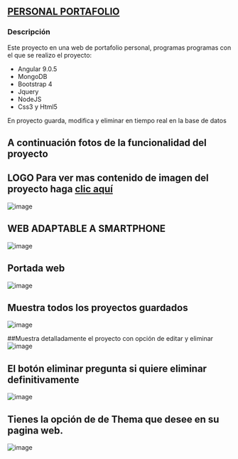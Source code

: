 
## [PERSONAL PORTAFOLIO](https://www.behance.net/marcoyanchap)
### Descripción

Este proyecto en una web de portafolio personal, programas programas con el que se realizo el proyecto:

- Angular 9.0.5
- MongoDB
- Bootstrap 4
- Jquery
- NodeJS
- Css3 y Html5

En proyecto guarda, modifica y eliminar en tiempo real en la base de datos

## A continuación fotos de la funcionalidad del proyecto

## LOGO  Para ver mas contenido de imagen del proyecto haga [clic aquí](https://www.behance.net/gallery/94759425/Portafolio-de-proyectos)

![image](https://user-images.githubusercontent.com/34762008/78511202-6e574400-7760-11ea-8e0f-88f682c14019.png)

## WEB ADAPTABLE A SMARTPHONE
![image](https://user-images.githubusercontent.com/34762008/78511254-cd1cbd80-7760-11ea-8d83-826e6159b3b3.png)
 ## Portada web
![image](https://user-images.githubusercontent.com/34762008/78511264-ef164000-7760-11ea-9db0-0fbf5a259311.png)

## Muestra todos los proyectos guardados
![image](https://user-images.githubusercontent.com/34762008/78511305-38ff2600-7761-11ea-8d86-ebaae34775a2.png)

##Muestra detalladamente  el proyecto con  opción de editar y eliminar
![image](https://user-images.githubusercontent.com/34762008/78511325-64821080-7761-11ea-9fb1-f638e33678dd.png)
 ## El botón eliminar pregunta si quiere eliminar definitivamente
![image](https://user-images.githubusercontent.com/34762008/78511345-95624580-7761-11ea-9ac4-987e83985c5b.png)

## Tienes la opción de de Thema  que desee en su pagina web.
![image](https://user-images.githubusercontent.com/34762008/78511378-c6427a80-7761-11ea-8c4a-4c4264622f2a.png)





